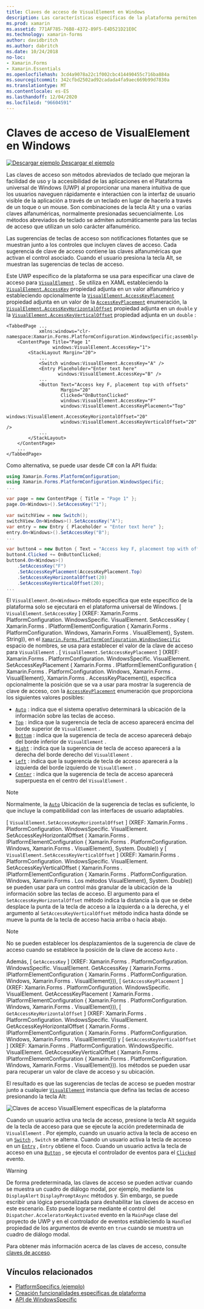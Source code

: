 ```yaml
---
title: Claves de acceso de VisualElement en Windows
description: Las características específicas de la plataforma permiten consumir funcionalidad que solo está disponible en una plataforma específica, sin necesidad de implementar representadores o efectos personalizados. En este artículo se explica cómo consumir la plataforma específica de Windows que especifica una clave de acceso para un VisualElement.
ms.prod: xamarin
ms.assetid: 771AF785-76B8-4372-89F5-E4D521D21E0C
ms.technology: xamarin-forms
author: davidbritch
ms.author: dabritch
ms.date: 10/24/2018
no-loc:
- Xamarin.Forms
- Xamarin.Essentials
ms.openlocfilehash: 3cd4a9078a22c1f002cbc414490455c716ba884a
ms.sourcegitcommit: 342cfbd2502ad92cadada4fa9aec669b99d7830a
ms.translationtype: MT
ms.contentlocale: es-ES
ms.lasthandoff: 12/04/2020
ms.locfileid: "96604591"
---
```

# <a name="visualelement-access-keys-on-windows"></a>Claves de acceso de VisualElement en Windows

[![Descargar ejemplo](~/media/shared/download.png) Descargar el ejemplo](/samples/xamarin/xamarin-forms-samples/userinterface-platformspecifics)

Las claves de acceso son métodos abreviados de teclado que mejoran la facilidad de uso y la accesibilidad de las aplicaciones en el Plataforma universal de Windows (UWP) al proporcionar una manera intuitiva de que los usuarios naveguen rápidamente e interactúen con la interfaz de usuario visible de la aplicación a través de un teclado en lugar de hacerlo a través de un toque o un mouse. Son combinaciones de la tecla Alt y una o varias claves alfanuméricas, normalmente presionadas secuencialmente. Los métodos abreviados de teclado se admiten automáticamente para las teclas de acceso que utilizan un solo carácter alfanumérico.

Las sugerencias de teclas de acceso son notificaciones flotantes que se muestran junto a los controles que incluyen claves de acceso. Cada sugerencia de clave de acceso contiene las claves alfanuméricas que activan el control asociado. Cuando el usuario presiona la tecla Alt, se muestran las sugerencias de teclas de acceso.

Este UWP específico de la plataforma se usa para especificar una clave de acceso para [`VisualElement`](xref:Xamarin.Forms.VisualElement) . Se utiliza en XAML estableciendo la [`VisualElement.AccessKey`](xref:Xamarin.Forms.PlatformConfiguration.WindowsSpecific.VisualElement.AccessKeyProperty) propiedad adjunta en un valor alfanumérico y estableciendo opcionalmente la [`VisualElement.AccessKeyPlacement`](xref:Xamarin.Forms.PlatformConfiguration.WindowsSpecific.VisualElement.AccessKeyPlacementProperty) propiedad adjunta en un valor de la [`AccessKeyPlacement`](xref:Xamarin.Forms.AccessKeyPlacement) enumeración, la [`VisualElement.AccessKeyHorizontalOffset`](xref:Xamarin.Forms.PlatformConfiguration.WindowsSpecific.VisualElement.AccessKeyHorizontalOffsetProperty) propiedad adjunta en un `double` y la [`VisualElement.AccessKeyVerticalOffset`](xref:Xamarin.Forms.PlatformConfiguration.WindowsSpecific.VisualElement.AccessKeyVerticalOffsetProperty) propiedad adjunta en un `double` :

```xaml
<TabbedPage ...
            xmlns:windows="clr-namespace:Xamarin.Forms.PlatformConfiguration.WindowsSpecific;assembly=Xamarin.Forms.Core">
    <ContentPage Title="Page 1"
                 windows:VisualElement.AccessKey="1">
        <StackLayout Margin="20">
            ...
            <Switch windows:VisualElement.AccessKey="A" />
            <Entry Placeholder="Enter text here"
                   windows:VisualElement.AccessKey="B" />
            ...
            <Button Text="Access key F, placement top with offsets"
                    Margin="20"
                    Clicked="OnButtonClicked"
                    windows:VisualElement.AccessKey="F"
                    windows:VisualElement.AccessKeyPlacement="Top"
                    windows:VisualElement.AccessKeyHorizontalOffset="20"
                    windows:VisualElement.AccessKeyVerticalOffset="20" />
            ...
        </StackLayout>
    </ContentPage>
    ...
</TabbedPage>
```

Como alternativa, se puede usar desde C# con la API fluida:

```csharp
using Xamarin.Forms.PlatformConfiguration;
using Xamarin.Forms.PlatformConfiguration.WindowsSpecific;
...

var page = new ContentPage { Title = "Page 1" };
page.On<Windows>().SetAccessKey("1");

var switchView = new Switch();
switchView.On<Windows>().SetAccessKey("A");
var entry = new Entry { Placeholder = "Enter text here" };
entry.On<Windows>().SetAccessKey("B");
...

var button4 = new Button { Text = "Access key F, placement top with offsets", Margin = new Thickness(20) };
button4.Clicked += OnButtonClicked;
button4.On<Windows>()
    .SetAccessKey("F")
    .SetAccessKeyPlacement(AccessKeyPlacement.Top)
    .SetAccessKeyHorizontalOffset(20)
    .SetAccessKeyVerticalOffset(20);
...
```

El `VisualElement.On<Windows>` método especifica que este específico de la plataforma solo se ejecutará en el plataforma universal de Windows. [ `VisualElement.SetAccessKey` ] (XREF: Xamarin.Forms . PlatformConfiguration. WindowsSpecific. VisualElement. SetAccessKey ( Xamarin.Forms . IPlatformElementConfiguration { Xamarin.Forms . PlatformConfiguration. Windows, Xamarin.Forms . VisualElement}, System. String)), en el [`Xamarin.Forms.PlatformConfiguration.WindowsSpecific`](xref:Xamarin.Forms.PlatformConfiguration.WindowsSpecific) espacio de nombres, se usa para establecer el valor de la clave de acceso para `VisualElement` . [ `VisualElement.SetAccessKeyPlacement` ] (XREF: Xamarin.Forms . PlatformConfiguration. WindowsSpecific. VisualElement. SetAccessKeyPlacement ( Xamarin.Forms . IPlatformElementConfiguration { Xamarin.Forms . PlatformConfiguration. Windows, Xamarin.Forms . VisualElement}, Xamarin.Forms . AccessKeyPlacement)), especifica opcionalmente la posición que se va a usar para mostrar la sugerencia de clave de acceso, con la [`AccessKeyPlacement`](xref:Xamarin.Forms.AccessKeyPlacement) enumeración que proporciona los siguientes valores posibles:

- [`Auto`](xref:Xamarin.Forms.AccessKeyPlacement.Auto) : indica que el sistema operativo determinará la ubicación de la información sobre las teclas de acceso.
- [`Top`](xref:Xamarin.Forms.AccessKeyPlacement.Top) : indica que la sugerencia de tecla de acceso aparecerá encima del borde superior de `VisualElement` .
- [`Bottom`](xref:Xamarin.Forms.AccessKeyPlacement.Bottom) : indica que la sugerencia de tecla de acceso aparecerá debajo del borde inferior de `VisualElement` .
- [`Right`](xref:Xamarin.Forms.AccessKeyPlacement.Right) : indica que la sugerencia de tecla de acceso aparecerá a la derecha del borde derecho del `VisualElement` .
- [`Left`](xref:Xamarin.Forms.AccessKeyPlacement.Left) : indica que la sugerencia de tecla de acceso aparecerá a la izquierda del borde izquierdo de `VisualElement` .
- [`Center`](xref:Xamarin.Forms.AccessKeyPlacement.Center) : indica que la sugerencia de tecla de acceso aparecerá superpuesta en el centro del `VisualElement` .

> [!NOTE]
> Normalmente, la [`Auto`](xref:Xamarin.Forms.AccessKeyPlacement.Auto) Ubicación de la sugerencia de teclas es suficiente, lo que incluye la compatibilidad con las interfaces de usuario adaptables.

[ `VisualElement.SetAccessKeyHorizontalOffset` ] (XREF: Xamarin.Forms . PlatformConfiguration. WindowsSpecific. VisualElement. SetAccessKeyHorizontalOffset ( Xamarin.Forms . IPlatformElementConfiguration { Xamarin.Forms . PlatformConfiguration. Windows, Xamarin.Forms . VisualElement}, System. Double)) y [ `VisualElement.SetAccessKeyVerticalOffset` ] (XREF: Xamarin.Forms . PlatformConfiguration. WindowsSpecific. VisualElement. SetAccessKeyVerticalOffset ( Xamarin.Forms . IPlatformElementConfiguration { Xamarin.Forms . PlatformConfiguration. Windows, Xamarin.Forms . Los métodos VisualElement}, System. Double)) se pueden usar para un control más granular de la ubicación de la información sobre las teclas de acceso. El argumento para el `SetAccessKeyHorizontalOffset` método indica la distancia a la que se debe desplace la punta de la tecla de acceso a la izquierda o a la derecha, y el argumento al `SetAccessKeyVerticalOffset` método indica hasta dónde se mueve la punta de la tecla de acceso hacia arriba o hacia abajo.

>[!NOTE]
> No se pueden establecer los desplazamientos de la sugerencia de clave de acceso cuando se establece la posición de la clave de acceso `Auto` .

Además, [ `GetAccessKey` ] (XREF: Xamarin.Forms . PlatformConfiguration. WindowsSpecific. VisualElement. GetAccessKey ( Xamarin.Forms . IPlatformElementConfiguration { Xamarin.Forms . PlatformConfiguration. Windows, Xamarin.Forms . VisualElement})), [ `GetAccessKeyPlacement` ] (XREF: Xamarin.Forms . PlatformConfiguration. WindowsSpecific. VisualElement. GetAccessKeyPlacement ( Xamarin.Forms . IPlatformElementConfiguration { Xamarin.Forms . PlatformConfiguration. Windows, Xamarin.Forms . VisualElement})), [ `GetAccessKeyHorizontalOffset` ] (XREF: Xamarin.Forms . PlatformConfiguration. WindowsSpecific. VisualElement. GetAccessKeyHorizontalOffset ( Xamarin.Forms . IPlatformElementConfiguration { Xamarin.Forms . PlatformConfiguration. Windows, Xamarin.Forms . VisualElement})) y [ `GetAccessKeyVerticalOffset` ] (XREF: Xamarin.Forms . PlatformConfiguration. WindowsSpecific. VisualElement. GetAccessKeyVerticalOffset ( Xamarin.Forms . IPlatformElementConfiguration { Xamarin.Forms . PlatformConfiguration. Windows, Xamarin.Forms . VisualElement})). los métodos se pueden usar para recuperar un valor de clave de acceso y su ubicación.

El resultado es que las sugerencias de teclas de acceso se pueden mostrar junto a cualquier [`VisualElement`](xref:Xamarin.Forms.VisualElement) instancia que defina las teclas de acceso presionando la tecla Alt:

![Claves de acceso VisualElement específicas de la plataforma](visualelement-access-keys-images/visualelement-accesskeys.png "Claves de acceso VisualElement específicas de la plataforma")

Cuando un usuario activa una tecla de acceso, presione la tecla Alt seguida de la tecla de acceso para que se ejecute la acción predeterminada de `VisualElement` . Por ejemplo, cuando un usuario activa la tecla de acceso en un [`Switch`](xref:Xamarin.Forms.Switch) , `Switch` se alterna. Cuando un usuario activa la tecla de acceso en un [`Entry`](xref:Xamarin.Forms.Entry) , `Entry` obtiene el foco. Cuando un usuario activa la tecla de acceso en una [`Button`](xref:Xamarin.Forms.Button) , se ejecuta el controlador de eventos para el [`Clicked`](xref:Xamarin.Forms.Button.Clicked) evento.

> [!WARNING]
> De forma predeterminada, las claves de acceso se pueden activar cuando se muestra un cuadro de diálogo modal, por ejemplo, mediante los `DisplayAlert` `DisplayPromptAsync` métodos y. Sin embargo, se puede escribir una lógica personalizada para deshabilitar las claves de acceso en este escenario. Esto puede lograrse mediante el control del `Dispatcher.AcceleratorKeyActivated` evento en la `MainPage` clase del proyecto de UWP y en el controlador de eventos estableciendo la `Handled` propiedad de los argumentos de evento en `true` cuando se muestra un cuadro de diálogo modal.

Para obtener más información acerca de las claves de acceso, consulte [claves de acceso](/windows/uwp/design/input/access-keys).

## <a name="related-links"></a>Vínculos relacionados

- [PlatformSpecifics (ejemplo)](/samples/xamarin/xamarin-forms-samples/userinterface-platformspecifics)
- [Creación funcionalidades específicas de plataforma](~/xamarin-forms/platform/platform-specifics/index.md#creating-platform-specifics)
- [API de WindowsSpecific](xref:Xamarin.Forms.PlatformConfiguration.WindowsSpecific)
